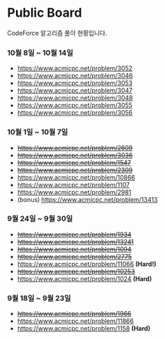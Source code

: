# Public Board
CodeForce 알고리즘 풀이 현황입니다.  


### 10월 8일 ~ 10월 14일
* https://www.acmicpc.net/problem/3052
* https://www.acmicpc.net/problem/3046
* https://www.acmicpc.net/problem/3053
* https://www.acmicpc.net/problem/3047
* https://www.acmicpc.net/problem/3048
* https://www.acmicpc.net/problem/3055
* https://www.acmicpc.net/problem/3056

### 10월 1일 ~ 10월 7일 
* ~~https://www.acmicpc.net/problem/2609~~
* ~~https://www.acmicpc.net/problem/3036~~
* ~~https://www.acmicpc.net/problem/1547~~
* ~~https://www.acmicpc.net/problem/2309~~
* https://www.acmicpc.net/problem/10866
* https://www.acmicpc.net/problem/1107
* https://www.acmicpc.net/problem/2981
* (bonus) https://www.acmicpc.net/problem/13413

### 9월 24일 ~ 9월 30일
* ~~https://www.acmicpc.net/problem/1934~~
* ~~https://www.acmicpc.net/problem/13241~~
* ~~https://www.acmicpc.net/problem/1094~~
* ~~https://www.acmicpc.net/problem/2775~~
* https://www.acmicpc.net/problem/11066 **(Hard!)**
* ~~https://www.acmicpc.net/problem/10253~~
* https://www.acmicpc.net/problem/1024 **(Hard)**

### 9월 18일 ~ 9월 23일
* ~~https://www.acmicpc.net/problem/1966~~
* https://www.acmicpc.net/problem/11866
* https://www.acmicpc.net/problem/1158 **(Hard)**
